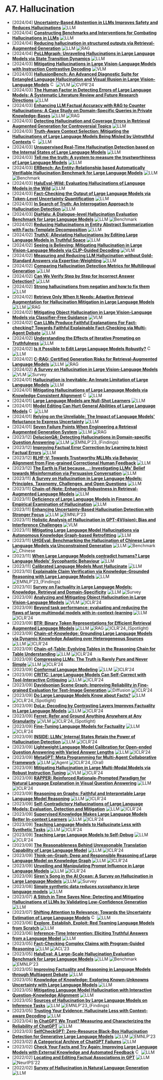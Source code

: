 # A7. Hallucination
- [2024/04] **[Uncertainty-Based Abstention in LLMs Improves Safety and Reduces Hallucinations](https://arxiv.org/abs/2404.10960)** ![LLM](https://img.shields.io/badge/LLM-589cf4)
- [2024/04] **[Constructing Benchmarks and Interventions for Combating Hallucinations in LLMs](https://arxiv.org/abs/2404.09971)** ![LLM](https://img.shields.io/badge/LLM-589cf4)
- [2024/04] **[Reducing hallucination in structured outputs via Retrieval-Augmented Generation](https://arxiv.org/abs/2404.08189)** ![LLM](https://img.shields.io/badge/LLM-589cf4) ![RAG](https://img.shields.io/badge/RAG-87b800)
- [2024/04] **[PoLLMgraph: Unraveling Hallucinations in Large Language Models via State Transition Dynamics](https://arxiv.org/abs/2404.04722)** ![LLM](https://img.shields.io/badge/LLM-589cf4)
- [2024/03] **[Mitigating Hallucinations in Large Vision-Language Models with Instruction Contrastive Decoding](https://arxiv.org/abs/2403.18715)** ![VLM](https://img.shields.io/badge/VLM-c7688b)
- [2024/03] **[HallusionBench: An Advanced Diagnostic Suite for Entangled Language Hallucination and Visual Illusion in Large Vision-Language Models](https://arxiv.org/abs/2310.14566)** [<img src="https://github.com/FortAwesome/Font-Awesome/blob/6.x/svgs/brands/github.svg" alt="Code" width="15" height="15">](https://github.com/tianyi-lab/HallusionBench) ![VLM](https://img.shields.io/badge/VLM-c7688b) ![CVPR'24](https://img.shields.io/badge/CVPR'24-f1b800)
- [2024/03] **[The Human Factor in Detecting Errors of Large Language Models: A Systematic Literature Review and Future Research Directions](https://arxiv.org/abs/2403.09743)** ![LLM](https://img.shields.io/badge/LLM-589cf4)
- [2024/03] **[Enhancing LLM Factual Accuracy with RAG to Counter Hallucinations: A Case Study on Domain-Specific Queries in Private Knowledge-Bases](https://arxiv.org/abs/2403.10446)** ![LLM](https://img.shields.io/badge/LLM-589cf4) ![RAG](https://img.shields.io/badge/RAG-87b800)
- [2024/03] **[Detecting Hallucination and Coverage Errors in Retrieval Augmented Generation for Controversial Topics](https://arxiv.org/abs/2403.08904)** ![LLM](https://img.shields.io/badge/LLM-589cf4)
- [2024/03] **[Truth-Aware Context Selection: Mitigating the Hallucinations of Large Language Models Being Misled by Untruthful Contexts](https://arxiv.org/abs/2403.07556)** [<img src="https://github.com/FortAwesome/Font-Awesome/blob/6.x/svgs/brands/github.svg" alt="Code" width="15" height="15">](https://github.com/ictnlp/TACS) ![LLM](https://img.shields.io/badge/LLM-589cf4)
- [2024/03] **[Unsupervised Real-Time Hallucination Detection based on the Internal States of Large Language Models](https://arxiv.org/abs/2403.06448)** ![LLM](https://img.shields.io/badge/LLM-589cf4)
- [2024/03] **[Tell me the truth: A system to measure the trustworthiness of Large Language Models](https://arxiv.org/abs/2403.04964)** ![LLM](https://img.shields.io/badge/LLM-589cf4)
- [2024/03] **[ERBench: An Entity-Relationship based Automatically Verifiable Hallucination Benchmark for Large Language Models](https://arxiv.org/abs/2403.05266)** ![LLM](https://img.shields.io/badge/LLM-589cf4) ![Benchmark](https://img.shields.io/badge/Benchmark-87b800)
- [2024/03] **[HaluEval-Wild: Evaluating Hallucinations of Language Models in the Wild](https://arxiv.org/abs/2403.04307)** ![LLM](https://img.shields.io/badge/LLM-589cf4)
- [2024/03] **[Fact-Checking the Output of Large Language Models via Token-Level Uncertainty Quantification](https://arxiv.org/abs/2403.04696)** ![LLM](https://img.shields.io/badge/LLM-589cf4)
- [2024/03] **[In Search of Truth: An Interrogation Approach to Hallucination Detection](https://arxiv.org/abs/2403.02889)** ![LLM](https://img.shields.io/badge/LLM-589cf4)
- [2024/03] **[DiaHalu: A Dialogue-level Hallucination Evaluation Benchmark for Large Language Models](https://arxiv.org/abs/2403.00896)** ![LLM](https://img.shields.io/badge/LLM-589cf4) ![Benchmark](https://img.shields.io/badge/Benchmark-87b800)
- [2024/02] **[Reducing Hallucinations in Entity Abstract Summarization with Facts-Template Decomposition](https://arxiv.org/abs/2402.18873)** ![LLM](https://img.shields.io/badge/LLM-589cf4)
- [2024/02] **[TruthX: Alleviating Hallucinations by Editing Large Language Models in Truthful Space](https://arxiv.org/abs/2402.17811)** ![LLM](https://img.shields.io/badge/LLM-589cf4)
- [2024/02] **[Seeing is Believing: Mitigating Hallucination in Large Vision-Language Models via CLIP-Guided Decoding](https://arxiv.org/abs/2402.15300)** ![VLM](https://img.shields.io/badge/VLM-c7688b)
- [2024/02] **[Measuring and Reducing LLM Hallucination without Gold-Standard Answers via Expertise-Weighting](https://arxiv.org/abs/2402.10412)** ![LLM](https://img.shields.io/badge/LLM-589cf4)
- [2024/02] **[Comparing Hallucination Detection Metrics for Multilingual Generation](https://arxiv.org/abs/2402.10496)** ![LLM](https://img.shields.io/badge/LLM-589cf4)
- [2024/02] **[Can We Verify Step by Step for Incorrect Answer Detection?](https://arxiv.org/abs/2402.10528)** ![LLM](https://img.shields.io/badge/LLM-589cf4)
- [2024/02] **[Strong hallucinations from negation and how to fix them](https://arxiv.org/abs/2402.10543)** ![LLM](https://img.shields.io/badge/LLM-589cf4)
- [2024/02] **[Retrieve Only When It Needs: Adaptive Retrieval Augmentation for Hallucination Mitigation in Large Language Models](https://arxiv.org/abs/2402.10612)** ![LLM](https://img.shields.io/badge/LLM-589cf4) ![RAG](https://img.shields.io/badge/RAG-87b800)
- [2024/02] **[Mitigating Object Hallucination in Large Vision-Language Models via Classifier-Free Guidance](https://arxiv.org/abs/2402.08680)** ![VLM](https://img.shields.io/badge/VLM-c7688b)
- [2024/02] **[Can LLMs Produce Faithful Explanations For Fact-checking? Towards Faithful Explainable Fact-Checking via Multi-Agent Debate](https://arxiv.org/abs/2402.07401)** ![LLM](https://img.shields.io/badge/LLM-589cf4)
- [2024/02] **[Understanding the Effects of Iterative Prompting on Truthfulness](https://arxiv.org/abs/2402.06625)** ![LLM](https://img.shields.io/badge/LLM-589cf4)
- [2024/02] **[Is it Possible to Edit Large Language Models Robustly?](https://arxiv.org/abs/2402.05827)** [<img src="https://github.com/FortAwesome/Font-Awesome/blob/6.x/svgs/brands/github.svg" alt="Code" width="15" height="15">](https://github.com/xbmxb/edit_analysis) ![LLM](https://img.shields.io/badge/LLM-589cf4)
- [2024/02] **[C-RAG: Certified Generation Risks for Retrieval-Augmented Language Models](https://arxiv.org/abs/2402.03181)** ![LLM](https://img.shields.io/badge/LLM-589cf4) ![RAG](https://img.shields.io/badge/RAG-87b800)
- [2024/02] **[A Survey on Hallucination in Large Vision-Language Models](https://arxiv.org/abs/2402.00253)** ![VLM](https://img.shields.io/badge/VLM-c7688b) ![Survey](https://img.shields.io/badge/Survey-87b800)
- [2024/01] **[Hallucination is Inevitable: An Innate Limitation of Large Language Models](https://arxiv.org/abs/2401.11817)** ![LLM](https://img.shields.io/badge/LLM-589cf4)
- [2024/01] **[Mitigating Hallucinations of Large Language Models via Knowledge Consistent Alignment](https://arxiv.org/abs/2401.10768)** [<img src="https://github.com/FortAwesome/Font-Awesome/blob/6.x/svgs/brands/github.svg" alt="Code" width="15" height="15">](https://github.com/fanqiwan/KCA) ![LLM](https://img.shields.io/badge/LLM-589cf4)
- [2024/01] **[Large Language Models are Null-Shot Learners](https://arxiv.org/abs/2401.08273)** ![LLM](https://img.shields.io/badge/LLM-589cf4)
- [2024/01] **[Model Editing Can Hurt General Abilities of Large Language Models](https://arxiv.org/abs/2401.04700)** [<img src="https://github.com/FortAwesome/Font-Awesome/blob/6.x/svgs/brands/github.svg" alt="Code" width="15" height="15">](https://github.com/JasonForJoy/Model-Editing-Hurt) ![LLM](https://img.shields.io/badge/LLM-589cf4)
- [2024/01] **[Relying on the Unreliable: The Impact of Language Models' Reluctance to Express Uncertainty](https://arxiv.org/abs/2401.06730)** ![LLM](https://img.shields.io/badge/LLM-589cf4)
- [2024/01] **[Seven Failure Points When Engineering a Retrieval Augmented Generation System](https://arxiv.org/abs/2401.05856)** ![LLM](https://img.shields.io/badge/LLM-589cf4) ![RAG](https://img.shields.io/badge/RAG-87b800)
- [2023/12] **[DelucionQA: Detecting Hallucinations in Domain-specific Question Answering](https://arxiv.org/abs/2312.05200)** ![LLM](https://img.shields.io/badge/LLM-589cf4) ![EMNLP'23_(Findings)](https://img.shields.io/badge/EMNLP'23_(Findings)-f1b800)
- [2023/12] **[Improving Factual Error Correction by Learning to Inject Factual Errors](https://arxiv.org/abs/2312.07049)** ![LLM](https://img.shields.io/badge/LLM-589cf4)
- [2023/12] **[RLHF-V: Towards Trustworthy MLLMs via Behavior Alignment from Fine-grained Correctional Human Feedback](https://arxiv.org/abs/2312.00849)** ![LLM](https://img.shields.io/badge/LLM-589cf4)
- [2023/12] **[The Earth is Flat because...: Investigating LLMs' Belief towards Misinformation via Persuasive Conversation](https://arxiv.org/abs/2312.09085)** ![LLM](https://img.shields.io/badge/LLM-589cf4)
- [2023/11] **[A Survey on Hallucination in Large Language Models: Principles, Taxonomy, Challenges, and Open Questions](https://arxiv.org/abs/2311.05232)** ![LLM](https://img.shields.io/badge/LLM-589cf4)
- [2023/11] **[Chain-of-Note: Enhancing Robustness in Retrieval-Augmented Language Models](https://arxiv.org/abs/2311.09210)** ![LLM](https://img.shields.io/badge/LLM-589cf4)
- [2023/11] **[Deficiency of Large Language Models in Finance: An Empirical Examination of Hallucination](https://arxiv.org/abs/2311.15548)** ![LLM](https://img.shields.io/badge/LLM-589cf4)
- [2023/11] **[Enhancing Uncertainty-Based Hallucination Detection with Stronger Focus](https://arxiv.org/abs/2311.13230)** ![LLM](https://img.shields.io/badge/LLM-589cf4) ![EMNLP'23](https://img.shields.io/badge/EMNLP'23-f1b800)
- [2023/11] **[Holistic Analysis of Hallucination in GPT-4V(ision): Bias and Interference Challenges](https://arxiv.org/abs/2311.03287)** ![VLM](https://img.shields.io/badge/VLM-c7688b)
- [2023/11] **[Mitigating Large Language Model Hallucinations via Autonomous Knowledge Graph-based Retrofitting](https://arxiv.org/abs/2311.13314)** ![LLM](https://img.shields.io/badge/LLM-589cf4)
- [2023/11] **[UHGEval: Benchmarking the Hallucination of Chinese Large Language Models via Unconstrained Generation](https://arxiv.org/abs/2311.15296)** ![LLM](https://img.shields.io/badge/LLM-589cf4) ![Benchmark](https://img.shields.io/badge/Benchmark-87b800) ![_Chinese](https://img.shields.io/badge/_Chinese-87b800)
- [2023/11] **[When Large Language Models contradict humans? Large Language Models' Sycophantic Behaviour](https://arxiv.org/abs/2311.09410)** ![LLM](https://img.shields.io/badge/LLM-589cf4)
- [2023/11] **[Calibrated Language Models Must Hallucinate](https://arxiv.org/abs/2311.14648)** ![LLM](https://img.shields.io/badge/LLM-589cf4)
- [2023/10] **[Explainable Claim Verification via Knowledge-Grounded Reasoning with Large Language Models](https://arxiv.org/abs/2310.05253)** ![LLM](https://img.shields.io/badge/LLM-589cf4) ![EMNLP'23_(Findings)](https://img.shields.io/badge/EMNLP'23_(Findings)-f1b800)
- [2023/10] **[Survey on Factuality in Large Language Models: Knowledge, Retrieval and Domain-Specificity](https://arxiv.org/abs/2310.07521)** ![LLM](https://img.shields.io/badge/LLM-589cf4) ![Survey](https://img.shields.io/badge/Survey-87b800)
- [2023/09] **[Analyzing and Mitigating Object Hallucination in Large Vision-Language Models](https://openreview.net/forum?id=oZDJKTlOUe)** ![VLM](https://img.shields.io/badge/VLM-c7688b) ![ICLR'24](https://img.shields.io/badge/ICLR'24-f1b800)
- [2023/09] **[Beyond task performance: evaluating and reducing the flaws of large multimodal models with in-context-learning](https://openreview.net/forum?id=mMaQvkMzDi)** ![LLM](https://img.shields.io/badge/LLM-589cf4) ![ICLR'24](https://img.shields.io/badge/ICLR'24-f1b800)
- [2023/09] **[BTR: Binary Token Representations for Efficient Retrieval Augmented Language Models](https://openreview.net/forum?id=3TO3TtnOFl)** ![LLM](https://img.shields.io/badge/LLM-589cf4) ![RAG](https://img.shields.io/badge/RAG-87b800) ![ICLR'24_(Spotlight)](https://img.shields.io/badge/ICLR'24_(Spotlight)-f1b800)
- [2023/09] **[Chain-of-Knowledge: Grounding Large Language Models via Dynamic Knowledge Adapting over Heterogeneous Sources](https://openreview.net/forum?id=cPgh4gWZlz)** ![LLM](https://img.shields.io/badge/LLM-589cf4) ![ICLR'24](https://img.shields.io/badge/ICLR'24-f1b800)
- [2023/09] **[Chain-of-Table: Evolving Tables in the Reasoning Chain for Table Understanding](https://openreview.net/forum?id=4L0xnS4GQM)** ![LLM](https://img.shields.io/badge/LLM-589cf4) ![ICLR'24](https://img.shields.io/badge/ICLR'24-f1b800)
- [2023/09] **[Compressing LLMs: The Truth is Rarely Pure and Never Simple](https://openreview.net/forum?id=B9klVS7Ddk)** ![LLM](https://img.shields.io/badge/LLM-589cf4) ![ICLR'24](https://img.shields.io/badge/ICLR'24-f1b800)
- [2023/09] **[Conformal Language Modeling](https://openreview.net/forum?id=pzUhfQ74c5)** ![LLM](https://img.shields.io/badge/LLM-589cf4) ![ICLR'24](https://img.shields.io/badge/ICLR'24-f1b800)
- [2023/09] **[CRITIC: Large Language Models Can Self-Correct with Tool-Interactive Critiquing](https://openreview.net/forum?id=Sx038qxjek)** ![LLM](https://img.shields.io/badge/LLM-589cf4) ![ICLR'24](https://img.shields.io/badge/ICLR'24-f1b800)
- [2023/09] **[Davidsonian Scene Graph: Improving Reliability in Fine-grained Evaluation for Text-Image Generation](https://openreview.net/forum?id=ITq4ZRUT4a)** ![Diffusion](https://img.shields.io/badge/Diffusion-a99cf4) ![ICLR'24](https://img.shields.io/badge/ICLR'24-f1b800)
- [2023/09] **[Do Large Language Models Know about Facts?](https://openreview.net/forum?id=9OevMUdods)** ![LLM](https://img.shields.io/badge/LLM-589cf4) ![ICLR'24_(Spotlight)](https://img.shields.io/badge/ICLR'24_(Spotlight)-f1b800)
- [2023/09] **[DoLa: Decoding by Contrasting Layers Improves Factuality in Large Language Models](https://openreview.net/forum?id=Th6NyL07na)** ![LLM](https://img.shields.io/badge/LLM-589cf4) ![ICLR'24](https://img.shields.io/badge/ICLR'24-f1b800)
- [2023/09] **[Ferret: Refer and Ground Anything Anywhere at Any Granularity](https://openreview.net/forum?id=2msbbX3ydD)** ![VLM](https://img.shields.io/badge/VLM-c7688b) ![ICLR'24_(Spotlight)](https://img.shields.io/badge/ICLR'24_(Spotlight)-f1b800)
- [2023/09] **[Fine-Tuning Language Models for Factuality](https://openreview.net/forum?id=WPZ2yPag4K)** ![LLM](https://img.shields.io/badge/LLM-589cf4) ![ICLR'24](https://img.shields.io/badge/ICLR'24-f1b800)
- [2023/09] **[INSIDE: LLMs' Internal States Retain the Power of Hallucination Detection](https://openreview.net/forum?id=Zj12nzlQbz)** ![LLM](https://img.shields.io/badge/LLM-589cf4) ![ICLR'24](https://img.shields.io/badge/ICLR'24-f1b800)
- [2023/09] **[Lightweight Language Model Calibration for Open-ended Question Answering with Varied Answer Lengths](https://openreview.net/forum?id=jH67LHVOIO)** ![LLM](https://img.shields.io/badge/LLM-589cf4) ![ICLR'24](https://img.shields.io/badge/ICLR'24-f1b800)
- [2023/09] **[MetaGPT: Meta Programming for Multi-Agent Collaborative Framework](https://openreview.net/forum?id=VtmBAGCN7o)** ![LLM](https://img.shields.io/badge/LLM-589cf4) ![Agent](https://img.shields.io/badge/Agent-87b800) ![ICLR'24_(Oral)](https://img.shields.io/badge/ICLR'24_(Oral)-f1b800)
- [2023/09] **[Mitigating Hallucination in Large Multi-Modal Models via Robust Instruction Tuning](https://openreview.net/forum?id=J44HfH4JCg)** ![VLM](https://img.shields.io/badge/VLM-c7688b) ![ICLR'24](https://img.shields.io/badge/ICLR'24-f1b800)
- [2023/09] **[RAPPER: Reinforced Rationale-Prompted Paradigm for Natural Language Explanation in Visual Question Answering](https://openreview.net/forum?id=bshfchPM9H)** ![LLM](https://img.shields.io/badge/LLM-589cf4) ![ICLR'24](https://img.shields.io/badge/ICLR'24-f1b800)
- [2023/09] **[Reasoning on Graphs: Faithful and Interpretable Large Language Model Reasoning](https://openreview.net/forum?id=ZGNWW7xZ6Q)** ![LLM](https://img.shields.io/badge/LLM-589cf4) ![ICLR'24](https://img.shields.io/badge/ICLR'24-f1b800)
- [2023/09] **[Self-Contradictory Hallucinations of Large Language Models: Evaluation, Detection and Mitigation](https://openreview.net/forum?id=EmQSOi1X2f)** ![LLM](https://img.shields.io/badge/LLM-589cf4) ![ICLR'24](https://img.shields.io/badge/ICLR'24-f1b800)
- [2023/09] **[Supervised Knowledge Makes Large Language Models Better In-context Learners](https://openreview.net/forum?id=bAMPOUF227)** ![LLM](https://img.shields.io/badge/LLM-589cf4) ![ICLR'24](https://img.shields.io/badge/ICLR'24-f1b800)
- [2023/09] **[Teaching Language Models to Hallucinate Less with Synthetic Tasks](https://openreview.net/forum?id=xpw7V0P136)** ![LLM](https://img.shields.io/badge/LLM-589cf4) ![ICLR'24](https://img.shields.io/badge/ICLR'24-f1b800)
- [2023/09] **[Teaching Large Language Models to Self-Debug](https://openreview.net/forum?id=KuPixIqPiq)** ![LLM](https://img.shields.io/badge/LLM-589cf4) ![ICLR'24](https://img.shields.io/badge/ICLR'24-f1b800)
- [2023/09] **[The Reasonableness Behind Unreasonable Translation Capability of Large Language Model](https://openreview.net/forum?id=3KDbIWT26J)** ![LLM](https://img.shields.io/badge/LLM-589cf4) ![ICLR'24](https://img.shields.io/badge/ICLR'24-f1b800)
- [2023/09] **[Think-on-Graph: Deep and Responsible Reasoning of Large Language Model on Knowledge Graph](https://openreview.net/forum?id=nnVO1PvbTv)** ![LLM](https://img.shields.io/badge/LLM-589cf4) ![ICLR'24](https://img.shields.io/badge/ICLR'24-f1b800)
- [2023/09] **[Unveiling and Manipulating Prompt Influence in Large Language Models](https://openreview.net/forum?id=ap1ByuwQrX)** ![LLM](https://img.shields.io/badge/LLM-589cf4) ![ICLR'24](https://img.shields.io/badge/ICLR'24-f1b800)
- [2023/09] **[Siren's Song in the AI Ocean: A Survey on Hallucination in Large Language Models](https://arxiv.org/abs/2309.01219)** ![LLM](https://img.shields.io/badge/LLM-589cf4) ![Survey](https://img.shields.io/badge/Survey-87b800)
- [2023/08] **[Simple synthetic data reduces sycophancy in large language models](https://arxiv.org/abs/2308.03958)** ![LLM](https://img.shields.io/badge/LLM-589cf4)
- [2023/07] **[A Stitch in Time Saves Nine: Detecting and Mitigating Hallucinations of LLMs by Validating Low-Confidence Generation](https://arxiv.org/abs/2307.03987)** ![LLM](https://img.shields.io/badge/LLM-589cf4)
- [2023/07] **[Shifting Attention to Relevance: Towards the Uncertainty Estimation of Large Language Models](https://arxiv.org/abs/2307.01379)** [<img src="https://github.com/FortAwesome/Font-Awesome/blob/6.x/svgs/brands/github.svg" alt="Code" width="15" height="15">](https://github.com/jinhaoduan/shifting-attention-to-relevance) ![LLM](https://img.shields.io/badge/LLM-589cf4)
- [2023/06] **[Explore, Establish, Exploit: Red Teaming Language Models from Scratch](https://arxiv.org/abs/2306.09442)** ![LLM](https://img.shields.io/badge/LLM-589cf4)
- [2023/06] **[Inference-Time Intervention: Eliciting Truthful Answers from a Language Model](https://arxiv.org/abs/2306.03341)** ![LLM](https://img.shields.io/badge/LLM-589cf4)
- [2023/05] **[Fact-Checking Complex Claims with Program-Guided Reasoning](https://arxiv.org/abs/2305.12744)** ![LLM](https://img.shields.io/badge/LLM-589cf4) ![ACL'23](https://img.shields.io/badge/ACL'23-f1b800)
- [2023/05] **[HaluEval: A Large-Scale Hallucination Evaluation Benchmark for Large Language Models](https://arxiv.org/abs/2305.11747)** ![LLM](https://img.shields.io/badge/LLM-589cf4) ![Benchmark](https://img.shields.io/badge/Benchmark-87b800) ![EMNLP'23](https://img.shields.io/badge/EMNLP'23-f1b800)
- [2023/05] **[Improving Factuality and Reasoning in Language Models through Multiagent Debate](https://arxiv.org/abs/2305.14325)** ![LLM](https://img.shields.io/badge/LLM-589cf4)
- [2023/05] **[Knowledge of Knowledge: Exploring Known-Unknowns Uncertainty with Large Language Models](https://arxiv.org/abs/2305.13712)** ![LLM](https://img.shields.io/badge/LLM-589cf4)
- [2023/05] **[Mitigating Language Model Hallucination with Interactive Question-Knowledge Alignment](https://arxiv.org/abs/2305.13669)** ![LLM](https://img.shields.io/badge/LLM-589cf4)
- [2023/05] **[Sources of Hallucination by Large Language Models on Inference Tasks](https://arxiv.org/abs/2305.14552)** ![LLM](https://img.shields.io/badge/LLM-589cf4) ![EMNLP'23_(Findings)](https://img.shields.io/badge/EMNLP'23_(Findings)-f1b800)
- [2023/05] **[Trusting Your Evidence: Hallucinate Less with Context-aware Decoding](https://arxiv.org/abs/2305.14739)** ![LLM](https://img.shields.io/badge/LLM-589cf4)
- [2023/04] **[In ChatGPT We Trust? Measuring and Characterizing the Reliability of ChatGPT](https://arxiv.org/abs/2304.08979)** ![LLM](https://img.shields.io/badge/LLM-589cf4)
- [2023/03] **[SelfCheckGPT: Zero-Resource Black-Box Hallucination Detection for Generative Large Language Models](https://arxiv.org/abs/2303.08896)** ![LLM](https://img.shields.io/badge/LLM-589cf4) ![EMNLP'23](https://img.shields.io/badge/EMNLP'23-f1b800)
- [2023/02] **[A Categorical Archive of ChatGPT Failures](https://arxiv.org/abs/2302.03494)** ![LLM](https://img.shields.io/badge/LLM-589cf4)
- [2023/02] **[Check Your Facts and Try Again: Improving Large Language Models with External Knowledge and Automated Feedback](https://arxiv.org/abs/2302.12813)** [<img src="https://github.com/FortAwesome/Font-Awesome/blob/6.x/svgs/brands/github.svg" alt="Code" width="15" height="15">](https://github.com/pengbaolin/LLM-Augmenter) ![LLM](https://img.shields.io/badge/LLM-589cf4)
- [2022/02] **[Locating and Editing Factual Associations in GPT](https://arxiv.org/abs/2202.05262)** ![LLM](https://img.shields.io/badge/LLM-589cf4) ![NeurIPS'22](https://img.shields.io/badge/NeurIPS'22-f1b800)
- [2022/02] **[Survey of Hallucination in Natural Language Generation](https://arxiv.org/abs/2202.03629)** ![LLM](https://img.shields.io/badge/LLM-589cf4)

